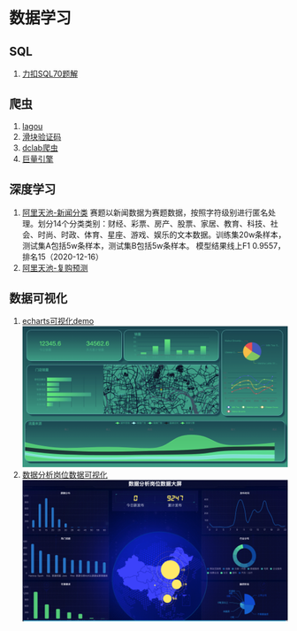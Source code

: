 # 数据学习

## SQL

1. [力扣SQL70题解](sql/%E5%8A%9B%E6%89%A3)

## 爬虫
1. [lagou](%E7%88%AC%E8%99%AB/lagou)
2. [滑块验证码](%E7%88%AC%E8%99%AB/captcha.py)
3. [dclab爬虫](%E7%88%AC%E8%99%AB/dclab.py)
4. [巨量引擎](%E7%88%AC%E8%99%AB/juliang.py)

## 深度学习
1. [阿里天池-新闻分类](deeplearn/newclassification_base_bert.ipynb)
    赛题以新闻数据为赛题数据，按照字符级别进行匿名处理。划分14个分类类别：财经、彩票、房产、股票、家居、教育、科技、社会、时尚、时政、体育、星座、游戏、娱乐的文本数据。训练集20w条样本，测试集A包括5w条样本，测试集B包括5w条样本。
    模型结果线上F1 0.9557，排名15（2020-12-16）
2. [阿里天池-复购预测](ml/比赛/repeat_buy02.ipynb)

## 数据可视化
1. [echarts可视化demo](https://wyaming89.github.io/datav)
    ![bi](img/Snip20210401_2.png)
2. [数据分析岗位数据可视化](http://139.199.77.47/)
    ![datajob](img/Snip20210401_3.png)

